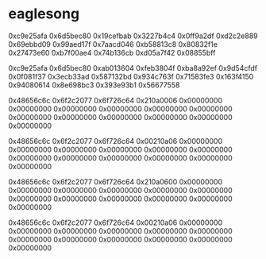 # eaglesong

0xc9e25afa 0x6d5bec80 0x19cefbab 0x3227b4c4 0x0ff9a2df 0xd2c2e889 0x69ebbd09 0x99aed17f 0x7aacd046 0xb58813c8 0x80832f1e 0x27473e60 0xb7f00ae4 0x74b136cb 0xd05a7f42 0x08855bff

0xc9e25afa 0x6d5bec80 0xab013604 0xfeb3804f 0xba8a92ef 0x9d54cfdf 0x0f081f37 0x3ecb33ad 0x587132bd 0x934c763f 0x71583fe3 0x163f4150 0x94080614 0x8e698bc3 0x393e93b1 0x56677558

0x48656c6c 0x6f2c2077 0x6f726c64 0x210a0006 0x00000000 0x00000000 0x00000000 0x00000000 0x00000000 0x00000000 0x00000000 0x00000000 0x00000000 0x00000000 0x00000000 0x00000000

0x48656c6c 0x6f2c2077 0x6f726c64 0x00210a06 0x00000000 0x00000000 0x00000000 0x00000000 0x00000000 0x00000000 0x00000000 0x00000000 0x00000000 0x00000000 0x00000000 0x00000000

0x48656c6c 0x6f2c2077 0x6f726c64 0x210a0600 0x00000000 0x00000000 0x00000000 0x00000000 0x00000000 0x00000000 0x00000000 0x00000000 0x00000000 0x00000000 0x00000000 0x00000000

0x48656c6c 0x6f2c2077 0x6f726c64 0x00210a06 0x00000000 0x00000000 0x00000000 0x00000000 0x00000000 0x00000000 0x00000000 0x00000000 0x00000000 0x00000000 0x00000000 0x00000000